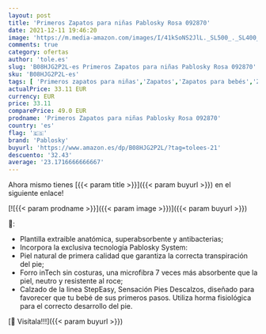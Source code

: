 ```yaml
---
layout: post
title: 'Primeros Zapatos para niñas Pablosky Rosa 092870'
date: 2021-12-11 19:46:20
image: 'https://m.media-amazon.com/images/I/41kSoNS2JlL._SL500_._SL400_.jpg'
comments: true
category: ofertas
author: 'tole.es'
slug: 'B08HJG2P2L-es Primeros Zapatos para niñas Pablosky Rosa 092870'
sku: 'B08HJG2P2L-es'
tags: [ 'Primeros zapatos para niñas','Zapatos','Zapatos para bebés','Zapatos para niñas','Zapatos y complementos','pablosky','zapatos', ]
actualPrice: 33.11 EUR
currency: EUR
price: 33.11
comparePrice: 49.0 EUR
prodname: 'Primeros Zapatos para niñas Pablosky Rosa 092870'
country: 'es'
flag: '🇪🇸'
brand: 'Pablosky'
buyurl: 'https://www.amazon.es/dp/B08HJG2P2L/?tag=tolees-21'
descuento: '32.43'
average: '23.1716666666667'
---
```


Ahora mismo tienes [{{< param title >}}]({{< param buyurl >}}) en el siguiente enlace!

[![{{< param prodname >}}]({{< param image >}})]({{< param buyurl >}})

🔎:

- Plantilla extraible anatómica, superabsorbente y antibacterias;
- Incorpora la exclusiva tecnología Pablosky System:
- Piel natural de primera calidad que garantiza la correcta transpiración del pie;
- Forro inTech sin costuras, una microfibra 7 veces más absorbente que la piel, neutro y resistente al roce;
- Calzado de la linea StepEasy, Sensación Pies Descalzos, diseñado para favorecer que tu bebé de sus primeros pasos. Utiliza horma fisiológica para el correcto desarrollo del pie.

[🛒 Visítala!!!]({{< param buyurl >}})
